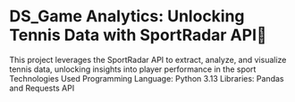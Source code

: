# DS_Game Analytics: Unlocking Tennis Data with SportRadar API🎾
 This project leverages the SportRadar API to extract, analyze, and visualize tennis data, unlocking insights into player performance in the sport Technologies Used Programming Language: Python 3.13 Libraries: Pandas and Requests API
